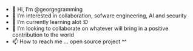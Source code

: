 - 👋 Hi, I’m @georgegramming
- 👀 I’m interested in collaboration, sofware engineering, AI and security
- 🌱 I’m currently learning alot :D
- 💞️ I’m looking to collaborate on whatever will bring in a positive contribution to the world
- 📫 How to reach me ... open source project ^^

<!---
georgegramming/georgegramming is a ✨ special ✨ repository because its `README.md` (this file) appears on your GitHub profile.
You can click the Preview link to take a look at your changes.
--->
